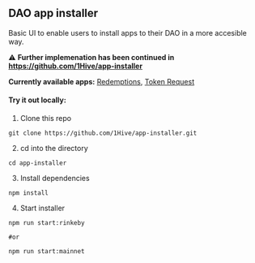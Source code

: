 ## DAO app installer

Basic UI to enable users to install apps to their DAO in a more accesible way.

:warning: **Further implemenation has been continued in https://github.com/1Hive/app-installer**

**Currently available apps:** [Redemptions](https://github.com/1Hive/redemptions-app), [Token Request](https://github.com/1Hive/token-request-app)

#### Try it out locally: 

1. Clone this repo
```
git clone https://github.com/1Hive/app-installer.git 
```

2. cd into the directory
```
cd app-installer
```

3. Install dependencies
```
npm install
```

4. Start installer 
```
npm run start:rinkeby

#or

npm run start:mainnet
```
